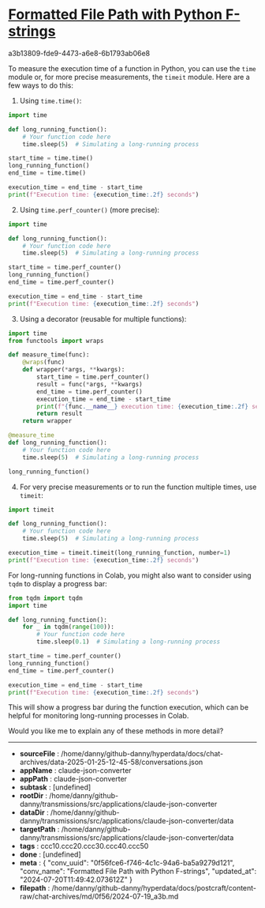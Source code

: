 # [Formatted File Path with Python F-strings](https://claude.ai/chat/0f56fce6-f746-4c1c-94a6-ba5a9279d121)

a3b13809-fde9-4473-a6e8-6b1793ab06e8

 To measure the execution time of a function in Python, you can use the `time` module or, for more precise measurements, the `timeit` module. Here are a few ways to do this:

1. Using `time.time()`:

```python
import time

def long_running_function():
    # Your function code here
    time.sleep(5)  # Simulating a long-running process

start_time = time.time()
long_running_function()
end_time = time.time()

execution_time = end_time - start_time
print(f"Execution time: {execution_time:.2f} seconds")
```

2. Using `time.perf_counter()` (more precise):

```python
import time

def long_running_function():
    # Your function code here
    time.sleep(5)  # Simulating a long-running process

start_time = time.perf_counter()
long_running_function()
end_time = time.perf_counter()

execution_time = end_time - start_time
print(f"Execution time: {execution_time:.2f} seconds")
```

3. Using a decorator (reusable for multiple functions):

```python
import time
from functools import wraps

def measure_time(func):
    @wraps(func)
    def wrapper(*args, **kwargs):
        start_time = time.perf_counter()
        result = func(*args, **kwargs)
        end_time = time.perf_counter()
        execution_time = end_time - start_time
        print(f"{func.__name__} execution time: {execution_time:.2f} seconds")
        return result
    return wrapper

@measure_time
def long_running_function():
    # Your function code here
    time.sleep(5)  # Simulating a long-running process

long_running_function()
```

4. For very precise measurements or to run the function multiple times, use `timeit`:

```python
import timeit

def long_running_function():
    # Your function code here
    time.sleep(5)  # Simulating a long-running process

execution_time = timeit.timeit(long_running_function, number=1)
print(f"Execution time: {execution_time:.2f} seconds")
```

For long-running functions in Colab, you might also want to consider using `tqdm` to display a progress bar:

```python
from tqdm import tqdm
import time

def long_running_function():
    for _ in tqdm(range(100)):
        # Your function code here
        time.sleep(0.1)  # Simulating a long-running process

start_time = time.perf_counter()
long_running_function()
end_time = time.perf_counter()

execution_time = end_time - start_time
print(f"Execution time: {execution_time:.2f} seconds")
```

This will show a progress bar during the function execution, which can be helpful for monitoring long-running processes in Colab.

Would you like me to explain any of these methods in more detail?

---

* **sourceFile** : /home/danny/github-danny/hyperdata/docs/chat-archives/data-2025-01-25-12-45-58/conversations.json
* **appName** : claude-json-converter
* **appPath** : claude-json-converter
* **subtask** : [undefined]
* **rootDir** : /home/danny/github-danny/transmissions/src/applications/claude-json-converter
* **dataDir** : /home/danny/github-danny/transmissions/src/applications/claude-json-converter/data
* **targetPath** : /home/danny/github-danny/transmissions/src/applications/claude-json-converter/data
* **tags** : ccc10.ccc20.ccc30.ccc40.ccc50
* **done** : [undefined]
* **meta** : {
  "conv_uuid": "0f56fce6-f746-4c1c-94a6-ba5a9279d121",
  "conv_name": "Formatted File Path with Python F-strings",
  "updated_at": "2024-07-20T11:49:42.073612Z"
}
* **filepath** : /home/danny/github-danny/hyperdata/docs/postcraft/content-raw/chat-archives/md/0f56/2024-07-19_a3b.md